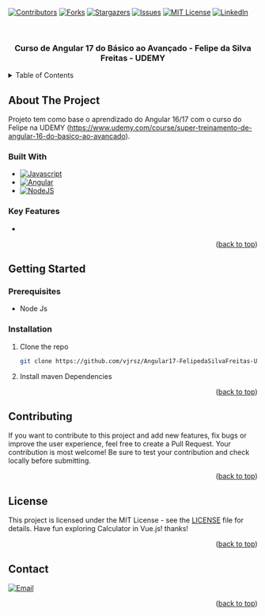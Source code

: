 <a name="readme-top"></a>



[![Contributors][contributors-shield]][contributors-url]
[![Forks][forks-shield]][forks-url]
[![Stargazers][stars-shield]][stars-url]
[![Issues][issues-shield]][issues-url]
[![MIT License][license-shield]][license-url]
[![LinkedIn][linkedin-shield]][linkedin-url]



<!-- PROJECT LOGO -->
<br />
<div align="center">

<h3 align="center">Curso de Angular 17 do Básico ao Avançado - Felipe da Silva Freitas - UDEMY</h3>

</div>

<!-- TABLE OF CONTENTS -->
<details>
  <summary>Table of Contents</summary>
  <ol>
    <li>
      <a href="#about-the-project">About The Project</a>
      <ul>
        <li><a href="#built-with">Built With</a></li>
        <li><a href="#key-features">Key Features</a></li>
      </ul>
    </li>
    <li>
      <a href="#getting-started">Getting Started</a>
      <ul>
        <li><a href="#prerequisites">Prerequisites</a></li>
        <li><a href="#installation">Installation</a></li>
      </ul>
    </li>
    <li><a href="#usage">Usage</a></li>
    <li><a href="#contributing">Contributing</a></li>
    <li><a href="#license">License</a></li>
    <li><a href="#contact">Contact</a></li>
  </ol>
</details>



<!-- ABOUT THE PROJECT -->
## About The Project

Projeto tem como base o aprendizado do Angular 16/17 com o curso do Felipe na UDEMY (https://www.udemy.com/course/super-treinamento-de-angular-16-do-basico-ao-avancado).


### Built With

* [![Javascript][Javascript]][Javascript-url]
* [![Angular][Angular]][Angular-url]
* [![NodeJS][NodeJS]][Javascript-url]

### Key Features

<ul>
  <li></li>
</ul>

<p align="right">(<a href="#readme-top">back to top</a>)</p>



<!-- GETTING STARTED -->
## Getting Started

### Prerequisites

* Node Js

### Installation

1. Clone the repo
   ```sh
   git clone https://github.com/vjrsz/Angular17-FelipedaSilvaFreitas-Udemy
   ```
2. Install maven Dependencies

<p align="right">(<a href="#readme-top">back to top</a>)</p>



<!-- CONTRIBUTING -->
## Contributing

If you want to contribute to this project and add new features, fix bugs or improve the user experience, feel free to create a Pull Request. Your contribution is most welcome! Be sure to test your contribution and check locally before submitting.

<p align="right">(<a href="#readme-top">back to top</a>)</p>



<!-- LICENSE -->
## License

This project is licensed under the MIT License - see the <a href="./LICENSE">LICENSE</a> file for details.
Have fun exploring Calculator in Vue.js! thanks!

<p align="right">(<a href="#readme-top">back to top</a>)</p>



<!-- CONTACT -->
## Contact
[![Email][email]][email-url]

<p align="right">(<a href="#readme-top">back to top</a>)</p>



<!-- MARKDOWN LINKS & IMAGES -->
<!-- https://www.markdownguide.org/basic-syntax/#reference-style-links -->
[contributors-shield]: https://img.shields.io/github/contributors/vjrsz/Angular17-FelipedaSilvaFreitas-Udemy.svg?style=for-the-badge
[contributors-url]: https://github.com/vjrsz/Angular17-FelipedaSilvaFreitas-Udemy/graphs/contributors
[forks-shield]: https://img.shields.io/github/forks/vjrsz/Angular17-FelipedaSilvaFreitas-Udemy.svg?style=for-the-badge
[forks-url]: https://github.com/vjrsz/Angular17-FelipedaSilvaFreitas-Udemy/network/members
[stars-shield]: https://img.shields.io/github/stars/vjrsz/Angular17-FelipedaSilvaFreitas-Udemy.svg?style=for-the-badge
[stars-url]: https://github.com/vjrsz/Angular17-FelipedaSilvaFreitas-Udemy/stargazers
[issues-shield]: https://img.shields.io/github/issues/vjrsz/Angular17-FelipedaSilvaFreitas-Udemy.svg?style=for-the-badge
[issues-url]: https://github.com/vjrsz/Angular17-FelipedaSilvaFreitas-Udemy/issues
[license-shield]: https://img.shields.io/github/license/vjrsz/Angular17-FelipedaSilvaFreitas-Udemy.svg?style=for-the-badge
[license-url]: https://github.com/vjrsz/Angular17-FelipedaSilvaFreitas-Udemy/blob/master/LICENSE.txt
[linkedin-shield]: https://img.shields.io/badge/-LinkedIn-black.svg?style=for-the-badge&logo=linkedin&colorB=555
[linkedin-url]: https://linkedin.com/in/vjrsz
[email]: https://img.shields.io/badge/Email-000000?style=for-the-badge&logo=gmail&logoColor=white
[email-url]: mailto:vjrszx@gmail.com

[product-screenshot]: images/screenshot.png

[Javascript]: https://img.shields.io/badge/JavaScript-F7DF1E?style=for-the-badge&logo=javascript&logoColor=black
[Javascript-url]: https://agencypollotech.com.br

[NodeJS]: https://img.shields.io/badge/node.js-6DA55F?style=for-the-badge&logo=node.js&logoColor=white
[NodeJS-url]: https://agencypollotech.com.br

[Angular]: https://img.shields.io/badge/Angular-DD0031?style=for-the-badge&logo=angular&logoColor=white
[Angular-url]: https://agencypollotech.com.br